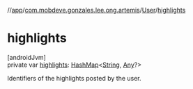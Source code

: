 //[app](../../../index.md)/[com.mobdeve.gonzales.lee.ong.artemis](../index.md)/[User](index.md)/[highlights](highlights.md)

# highlights

[androidJvm]\
private var [highlights](highlights.md): [HashMap](https://kotlinlang.org/api/latest/jvm/stdlib/kotlin.collections/-hash-map/index.html)<[String](https://kotlinlang.org/api/latest/jvm/stdlib/kotlin/-string/index.html), [Any](https://kotlinlang.org/api/latest/jvm/stdlib/kotlin/-any/index.html)?>

Identifiers of the highlights posted by the user.
